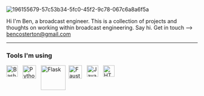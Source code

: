 ![196155679-57c53b34-5fc0-45f2-9c78-067c6a8a6f5a](https://user-images.githubusercontent.com/21957617/196204837-def1464f-eeed-4ed4-a921-7d2b1671379d.png)


Hi I'm Ben, a broadcast engineer. 
This is a collection of projects and thoughts on working within broadcast engineering. 
Say hi.
Get in touch --> bencosterton@gmail.com

---

### Tools I'm using

<img align="left" alt="Bash" width="30px" style="padding-right:10px;" src="https://cdn.jsdelivr.net/gh/devicons/devicon/icons/bash/bash-original.svg" />
<img align="left" alt="Python" width="35px" style="padding-right:10px;" src="https://docs.python.org/3/_static/py.svg" />
<img align="left" alt="Flask" width="65px" style="padding-right:5px;" src="https://github.com/Bencosterton/Bencosterton/assets/21957617/6e091571-8582-44bd-bd16-acf63232d80d"/>
<img align="left" alt="Faust" width="35px" style="padding-right:10px;" src="https://faust.grame.fr/community/logos/img/LOGO_FAUST_SIMPLE_ORANGE.png" />
<img align="left" alt="JavaScript" width="30px" style="padding-right:10px;" src="https://cdn.jsdelivr.net/gh/devicons/devicon/icons/javascript/javascript-plain.svg" />
<img align="left" alt="HTML" width="30px" style="padding-right:10px;" src="https://cdn.jsdelivr.net/gh/devicons/devicon/icons/html5/html5-plain.svg" />

<br />



